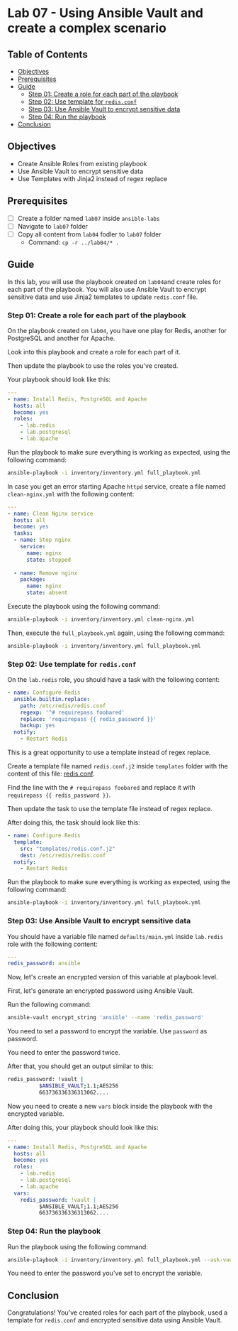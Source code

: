# Lab 07 - Using Ansible Vault and create a complex scenario

## Table of Contents

- [Objectives](#objectives)
- [Prerequisites](#prerequisites)
- [Guide](#guide)
  - [Step 01: Create a role for each part of the playbook](#step-01-create-a-role-for-each-part-of-the-playbook)
  - [Step 02: Use template for `redis.conf`](#step-02-use-template-for-redisconf)
  - [Step 03: Use Ansible Vault to encrypt sensitive data](#step-03-use-ansible-vault-to-encrypt-sensitive-data)
  - [Step 04: Run the playbook](#step-04-run-the-playbook)
- [Conclusion](#conclusion)

## Objectives

- Create Ansible Roles from existing playbook
- Use Ansible Vault to encrypt sensitive data
- Use Templates with Jinja2 instead of regex replace

## Prerequisites

- [ ] Create a folder named `lab07` inside `ansible-labs`
- [ ] Navigate to `lab07` folder
- [ ] Copy all content from `lab04` fodler to `lab07` folder
  - Command: `cp -r ../lab04/* .`

## Guide

In this lab, you will use the playbook created on `lab04`and create roles for each part of the playbook.
You will also use Ansible Vault to encrypt sensitive data and use Jinja2 templates to update `redis.conf` file.

### Step 01: Create a role for each part of the playbook

On the playbook created on `lab04`, you have one play for Redis, another for PostgreSQL and another for Apache.

Look into this playbook and create a role for each part of it.

Then update the playbook to use the roles you've created.

Your playbook should look like this:

```yaml
---
- name: Install Redis, PostgreSQL and Apache
  hosts: all
  become: yes
  roles:
    - lab.redis
    - lab.postgresql
    - lab.apache
```

Run the playbook to make sure everything is working as expected, using the following command:

```bash
ansible-playbook -i inventory/inventory.yml full_playbook.yml
```

In case you get an error starting Apache `httpd` service, create a file named `clean-nginx.yml` with the following content:

```yaml
---
- name: Clean Nginx service
  hosts: all
  become: yes
  tasks:
  - name: Stop nginx
    service:
      name: nginx
      state: stopped
 
  - name: Remove nginx
    package:
      name: nginx
      state: absent
```

Execute the playbook using the following command:

```bash
ansible-playbook -i inventory/inventory.yml clean-nginx.yml
```

Then, execute the `full_playbook.yml` again, using the following command:

```bash
ansible-playbook -i inventory/inventory.yml full_playbook.yml
```

### Step 02: Use template for `redis.conf`

On the `lab.redis` role, you should have a task with the following content:

```yaml
- name: Configure Redis
  ansible.builtin.replace:
    path: /etc/redis/redis.conf
    regexp: '^# requirepass foobared'
    replace: 'requirepass {{ redis_password }}'
    backup: yes
  notify:
    - Restart Redis
```

This is a great opportunity to use a template instead of regex replace.

Create a template file named `redis.conf.j2` inside `templates` folder with the content of this file: [redis.conf](https://raw.githubusercontent.com/tasb/ansible-training/main/labs/lab07/redis.conf).

Find the line with the `# requirepass foobared` and replace it with `requirepass {{ redis_password }}`.

Then update the task to use the template file instead of regex replace.

After doing this, the task should look like this:

```yaml
- name: Configure Redis
  template:
    src: "templates/redis.conf.j2"
    dest: /etc/redis/redis.conf
  notify:
    - Restart Redis
```

Run the playbook to make sure everything is working as expected, using the following command:

```bash
ansible-playbook -i inventory/inventory.yml full_playbook.yml
```

### Step 03: Use Ansible Vault to encrypt sensitive data

You should have a variable file named `defaults/main.yml` inside `lab.redis` role with the following content:

```yaml
---
redis_password: ansible
```

Now, let's create an encrypted version of this variable at playbook level.

First, let's generate an encrypted password using Ansible Vault.

Run the following command:

```bash
ansible-vault encrypt_string 'ansible' --name 'redis_password'
```

You need to set a password to encrypt the variable. Use `password` as password.

You need to enter the password twice.

After that, you should get an output similar to this:

```bash
redis_password: !vault |
          $ANSIBLE_VAULT;1.1;AES256
          663736336336313062....
```

Now you need to create a new `vars` block inside the playbook with the encrypted variable.

After doing this, your playbook should look like this:

```yaml
---
- name: Install Redis, PostgreSQL and Apache
  hosts: all
  become: yes
  roles:
    - lab.redis
    - lab.postgresql
    - lab.apache
  vars:
    redis_password: !vault |
          $ANSIBLE_VAULT;1.1;AES256
          663736336336313062....
```

### Step 04: Run the playbook

Run the playbook using the following command:

```bash
ansible-playbook -i inventory/inventory.yml full_playbook.yml --ask-vault-pass
```

You need to enter the password you've set to encrypt the variable.

## Conclusion

Congratulations! You've created roles for each part of the playbook, used a template for `redis.conf` and encrypted sensitive data using Ansible Vault.
